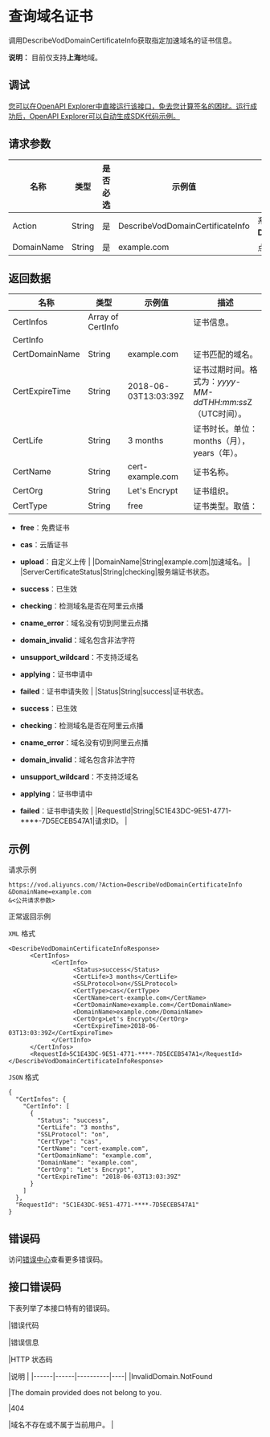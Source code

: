 # 查询域名证书

调用DescribeVodDomainCertificateInfo获取指定加速域名的证书信息。

**说明：** 目前仅支持**上海**地域。

## 调试

[您可以在OpenAPI Explorer中直接运行该接口，免去您计算签名的困扰。运行成功后，OpenAPI Explorer可以自动生成SDK代码示例。](https://api.aliyun.com/#product=vod&api=DescribeVodDomainCertificateInfo&type=RPC&version=2017-03-21)

## 请求参数

|名称|类型|是否必选|示例值|描述|
|--|--|----|---|--|
|Action|String|是|DescribeVodDomainCertificateInfo|系统规定参数。取值：**DescribeVodDomainCertificateInfo**。 |
|DomainName|String|是|example.com|点播加速域名。 |

## 返回数据

|名称|类型|示例值|描述|
|--|--|---|--|
|CertInfos|Array of CertInfo| |证书信息。 |
|CertInfo| | | |
|CertDomainName|String|example.com|证书匹配的域名。 |
|CertExpireTime|String|2018-06-03T13:03:39Z|证书过期时间。格式为：*yyyy-MM-dd*T*HH:mm:ss*Z（UTC时间）。 |
|CertLife|String|3 months|证书时长。单位：months（月），years（年）。 |
|CertName|String|cert-example.com|证书名称。 |
|CertOrg|String|Let's Encrypt|证书组织。 |
|CertType|String|free|证书类型。取值：

 -   **free**：免费证书
-   **cas**：云盾证书
-   **upload**：自定义上传 |
|DomainName|String|example.com|加速域名。 |
|ServerCertificateStatus|String|checking|服务端证书状态。

 -   **success**：已生效
-   **checking**：检测域名是否在阿里云点播
-   **cname\_error**：域名没有切到阿里云点播
-   **domain\_invalid**：域名包含非法字符
-   **unsupport\_wildcard**：不支持泛域名
-   **applying**：证书申请中
-   **failed**：证书申请失败 |
|Status|String|success|证书状态。

 -   **success**：已生效
-   **checking**：检测域名是否在阿里云点播
-   **cname\_error**：域名没有切到阿里云点播
-   **domain\_invalid**：域名包含非法字符
-   **unsupport\_wildcard**：不支持泛域名
-   **applying**：证书申请中
-   **failed**：证书申请失败 |
|RequestId|String|5C1E43DC-9E51-4771-\*\*\*\*-7D5ECEB547A1|请求ID。 |

## 示例

请求示例

```
https://vod.aliyuncs.com/?Action=DescribeVodDomainCertificateInfo
&DomainName=example.com
&<公共请求参数>
```

正常返回示例

`XML` 格式

```
<DescribeVodDomainCertificateInfoResponse>
      <CertInfos>
		    <CertInfo>
			      <Status>success</Status>
			      <CertLife>3 months</CertLife>
			      <SSLProtocol>on</SSLProtocol>
			      <CertType>cas</CertType>
			      <CertName>cert-example.com</CertName>
			      <CertDomainName>example.com</CertDomainName>
			      <DomainName>example.com</DomainName>
			      <CertOrg>Let's Encrypt</CertOrg>
			      <CertExpireTime>2018-06-03T13:03:39Z</CertExpireTime>
		    </CertInfo>
	  </CertInfos>
	  <RequestId>5C1E43DC-9E51-4771-****-7D5ECEB547A1</RequestId>
</DescribeVodDomainCertificateInfoResponse>
```

`JSON` 格式

```
{
  "CertInfos": {
    "CertInfo": [
      {
        "Status": "success",
        "CertLife": "3 months",
        "SSLProtocol": "on",
        "CertType": "cas",
        "CertName": "cert-example.com",
        "CertDomainName": "example.com",
        "DomainName": "example.com",
        "CertOrg": "Let's Encrypt",
        "CertExpireTime": "2018-06-03T13:03:39Z"
      }
    ]
  },
  "RequestId": "5C1E43DC-9E51-4771-****-7D5ECEB547A1"
}
```

## 错误码

访问[错误中心](https://error-center.aliyun.com/status/product/vod)查看更多错误码。

## 接口错误码

下表列举了本接口特有的错误码。

|错误代码

|错误信息

|HTTP 状态码

|说明 |
|------|------|----------|----|
|InvalidDomain.NotFound

|The domain provided does not belong to you.

|404

|域名不存在或不属于当前用户。 |

